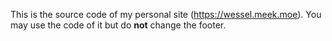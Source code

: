 This is the source code of my personal site (https://wessel.meek.moe).
You may use the code of it but do **not** change the footer.